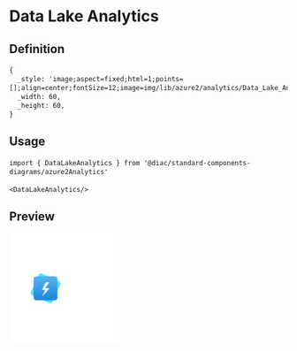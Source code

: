 # Data Lake Analytics

## Definition

```
{
  _style: 'image;aspect=fixed;html=1;points=[];align=center;fontSize=12;image=img/lib/azure2/analytics/Data_Lake_Analytics.svg;strokeColor=none;',
  _width: 60,
  _height: 60,
}
```

## Usage

```
import { DataLakeAnalytics } from '@diac/standard-components-diagrams/azure2Analytics'

<DataLakeAnalytics/>
```

## Preview

<img src="./data-lake-analytics.png" width="200"/>
